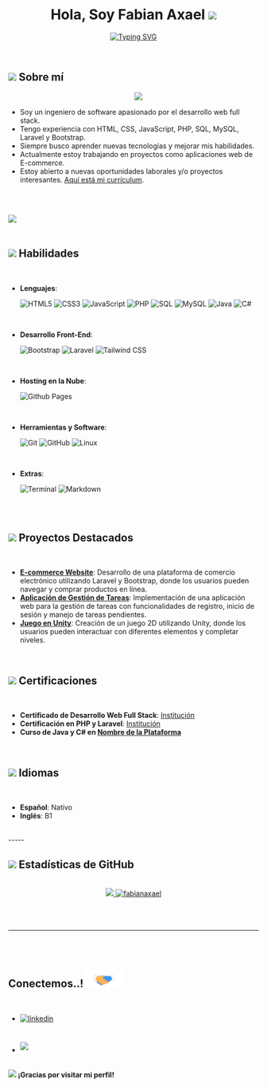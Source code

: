 <h1 align="center"><b>Hola, Soy Fabian Axael</b> <img src="https://media.giphy.com/media/hvRJCLFzcasrR4ia7z/giphy.gif" width="35"></h1>
<!--  -->
<p align="center">
<a href="https://git.io/typing-svg"><img src="https://readme-typing-svg.demolab.com?font=Fira+Code&pause=1000&width=435&lines=Desarrollador+Web+Full+Stack" alt="Typing SVG" /></a>
</p>

<br>

## <picture><img src="https://icons.veryicon.com/png/o/internet--web/55-common-web-icons/person-4.png" width="50px"></picture> **Sobre mí**

<picture> <img align="right" src="https://media.giphy.com/media/hvRJCLFzcasrR4ia7z/giphy.gif" width="250px"></picture>

<br>

- Soy un ingeniero de software apasionado por el desarrollo web full stack.
- Tengo experiencia con HTML, CSS, JavaScript, PHP, SQL, MySQL, Laravel y Bootstrap.
- Siempre busco aprender nuevas tecnologías y mejorar mis habilidades.
- Actualmente estoy trabajando en proyectos como aplicaciones web de E-commerce.
- Estoy abierto a nuevas oportunidades laborales y/o proyectos interesantes. [Aquí está mi currículum](#).

<br><br>

<img src="https://user-images.githubusercontent.com/73097560/115834477-dbab4500-a447-11eb-908a-139a6edaec5.gif"><br><br>

## <img src="https://media2.giphy.com/media/QssGEmpkyEOhBCb7e1/giphy.gif?cid=ecf05e47a0n3gi1bfqntqmob8g9aid1oyj2wr3ds3mg700bl&rid=giphy.gif" width="25"><b> Habilidades</b>
<br>

<p align="center">

- **Lenguajes**:
    
    ![HTML5](https://img.shields.io/badge/HTML5%20-%23E34F26.svg?style=for-the-badge&logo=html5&logoColor=white)
    ![CSS3](https://img.shields.io/badge/CSS%20-%231572B6.svg?style=for-the-badge&logo=css3&logoColor=white)
    ![JavaScript](https://img.shields.io/badge/JavaScript%20-%23F7DF1E.svg?style=for-the-badge&logo=javascript&logoColor=black)
    ![PHP](https://img.shields.io/badge/PHP%20-%23777BB4.svg?style=for-the-badge&logo=php&logoColor=white)
    ![SQL](https://img.shields.io/badge/SQL%20-%234479A1.svg?style=for-the-badge&logo=postgresql&logoColor=white)
    ![MySQL](https://img.shields.io/badge/MySQL%20-%234479A1.svg?style=for-the-badge&logo=mysql&logoColor=white)
    ![Java](https://img.shields.io/badge/Java%20-%23ED8B00.svg?style=for-the-badge&logo=java&logoColor=white)
    ![C#](https://img.shields.io/badge/C%23%20-%23239120.svg?style=for-the-badge&logo=csharp&logoColor=white)

<br>

- **Desarrollo Front-End**:
   
   ![Bootstrap](https://img.shields.io/badge/Bootstrap%20-%23563D7F.svg?style=for-the-badge&logo=bootstrap&logoColor=white)
   ![Laravel](https://img.shields.io/badge/Laravel%20-%23E14B32.svg?style=for-the-badge&logo=laravel&logoColor=white)
   ![Tailwind CSS](https://img.shields.io/badge/Tailwind%20CSS%20-%234B5563.svg?style=for-the-badge&logo=tailwindcss&logoColor=white)
    
<br>

- **Hosting en la Nube**:

    ![Github Pages](https://img.shields.io/badge/GitHub%20Pages-%23327FC7.svg?style=for-the-badge&logo=github&logoColor=white)
    
<br>

- **Herramientas y Software**:

    ![Git](https://img.shields.io/badge/git-%23F05033.svg?style=for-the-badge&logo=git&logoColor=white)
    ![GitHub](https://img.shields.io/badge/github-%23121011.svg?style=for-the-badge&logo=github&logoColor=white)
    ![Linux](https://img.shields.io/badge/Linux-FCC624?style=for-the-badge&logo=linux&logoColor=black)

<br>

- **Extras**:

    ![Terminal](https://img.shields.io/badge/Terminal-%23054020?style=for-the-badge&logo=gnu-bash&logoColor=white)
    ![Markdown](https://img.shields.io/badge/markdown-%23000000.svg?style=for-the-badge&logo=markdown&logoColor=white)

</p>

<br>
<br>

## <img src="https://media.giphy.com/media/iY8CRBdQXODJSCERIr/giphy.gif" width="35"><b> Proyectos Destacados</b>
<br>

- **[E-commerce Website](#)**: Desarrollo de una plataforma de comercio electrónico utilizando Laravel y Bootstrap, donde los usuarios pueden navegar y comprar productos en línea.
- **[Aplicación de Gestión de Tareas](#)**: Implementación de una aplicación web para la gestión de tareas con funcionalidades de registro, inicio de sesión y manejo de tareas pendientes.
- **[Juego en Unity](#)**: Creación de un juego 2D utilizando Unity, donde los usuarios pueden interactuar con diferentes elementos y completar niveles.

<br>

## <img src="https://media.giphy.com/media/iY8CRBdQXODJSCERIr/giphy.gif" width="35"><b> Certificaciones</b>
<br>

- **Certificado de Desarrollo Web Full Stack**: [Institución](#)
- **Certificación en PHP y Laravel**: [Institución](#)
- **Curso de Java y C# en [Nombre de la Plataforma](#)**

<br>

## <img src="https://media.giphy.com/media/iY8CRBdQXODJSCERIr/giphy.gif" width="35"><b> Idiomas</b>
<br>

- **Español**: Nativo
- **Inglés**: B1

<br>
-----

<br>

## <img src="https://media.giphy.com/media/iY8CRBdQXODJSCERIr/giphy.gif" width="35"><b> Estadísticas de GitHub </b>
<br>

<div align="center">

<a href="https://github.com/fabianaxael">
  <img src="https://github-readme-stats.vercel.app/api?username=fabianaxael&include_all_commits=true&count_private=true&show_icons=true&line_height=20&title_color=7A7ADB&icon_color=2234AE&text_color=D3D3D3&bg_color=0,000000,130F40" width="450"/>
  <img src="https://github-readme-stats.vercel.app/api/top-langs?username=fabianaxael&show_icons=true&locale=en&layout=compact&line_height=20&title_color=7A7ADB&icon_color=2234AE&text_color=D3D3D3&bg_color=0,000000,130F40" width="375" alt="fabianaxael"/>

</a>
</div>

<br>
<br>
<br>

-----

<br>
<br>

## <b> Conectemos..!</b><img src="https://github.com/0xAbdulKhalid/0xAbdulKhalid/raw/main/assets/mdImages/handshake.gif" width="80">
<br>
<div align='left'>

<ul>

<li>
<a href="https://www.linkedin.com/in/fabian-axael-jurado-hernandez" target="_blank">
<img src="https://img.shields.io/badge/linkedin: fabianaxael-%2300acee.svg?color=405DE6&style=for-the-badge&logo=linkedin&logoColor=white" alt=linkedin style="margin-bottom: 5px;"/>
</a>
</li>

<br>

<br>

<li>
<a href="mailto:fabianaxaelj@gmail.com" target="_blank">
<img src="https://img.shields.io/badge/gmail: fabi.jurado@example.com-%23EA4335.svg?style=for-the-badge&logo=gmail&logoColor=white" t=mail style="margin-bottom: 5px;" />
</a>
</li>
	
</ul>
</div>

<br>
<img src="https://media.giphy.com/media/iY8CRBdQXODJSCERIr/giphy.gif" width="25"><b>  ¡Gracias por visitar mi perfil!</b>
